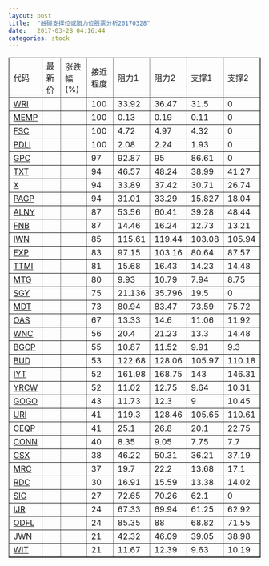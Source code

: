 ```yaml
---
layout: post
title:  "触碰支撑位或阻力位股票分析20170328"
date:   2017-03-28 04:16:44
categories: stock
---
```

<script type="text/javascript">
var stockList = []
stockList.push('gb_wri');
stockList.push('gb_memp');
stockList.push('gb_fsc');
stockList.push('gb_pdli');
stockList.push('gb_gpc');
stockList.push('gb_txt');
stockList.push('gb_x');
stockList.push('gb_pagp');
stockList.push('gb_alny');
stockList.push('gb_fnb');
stockList.push('gb_iwn');
stockList.push('gb_exp');
stockList.push('gb_ttmi');
stockList.push('gb_mtg');
stockList.push('gb_sgy');
stockList.push('gb_mdt');
stockList.push('gb_oas');
stockList.push('gb_wnc');
stockList.push('gb_bgcp');
stockList.push('gb_bud');
stockList.push('gb_iyt');
stockList.push('gb_yrcw');
stockList.push('gb_gogo');
stockList.push('gb_uri');
stockList.push('gb_ceqp');
stockList.push('gb_conn');
stockList.push('gb_csx');
stockList.push('gb_mrc');
stockList.push('gb_rdc');
stockList.push('gb_sig');
stockList.push('gb_ijr');
stockList.push('gb_odfl');
stockList.push('gb_jwn');
stockList.push('gb_wit');
</script>
<table border="1">
 <tr>
 <td>代码</td>
 <td>最新价</td>
 <td>涨跌幅(%)</td>
 <td>接近程度</td>
 <td>阻力1</td>
 <td>阻力2</td>
 <td>支撑1</td>
 <td>支撑2</td>
</tr>
  <tr id="wri" class="red">
  <td><a href="http://stock.finance.sina.com.cn/usstock/quotes/WRI.html" target="_blank">WRI</a></td><td></td><td></td><td>100</td><td>33.92</td><td>36.47</td><td>31.5</td><td>0</td></tr>
  <tr id="memp" class="red">
  <td><a href="http://stock.finance.sina.com.cn/usstock/quotes/MEMP.html" target="_blank">MEMP</a></td><td></td><td></td><td>100</td><td>0.13</td><td>0.19</td><td>0.11</td><td>0</td></tr>
  <tr id="fsc" class="red">
  <td><a href="http://stock.finance.sina.com.cn/usstock/quotes/FSC.html" target="_blank">FSC</a></td><td></td><td></td><td>100</td><td>4.72</td><td>4.97</td><td>4.32</td><td>0</td></tr>
  <tr id="pdli" class="red">
  <td><a href="http://stock.finance.sina.com.cn/usstock/quotes/PDLI.html" target="_blank">PDLI</a></td><td></td><td></td><td>100</td><td>2.08</td><td>2.24</td><td>1.93</td><td>0</td></tr>
  <tr id="gpc" class="red">
  <td><a href="http://stock.finance.sina.com.cn/usstock/quotes/GPC.html" target="_blank">GPC</a></td><td></td><td></td><td>97</td><td>92.87</td><td>95</td><td>86.61</td><td>0</td></tr>
  <tr id="txt" class="red">
  <td><a href="http://stock.finance.sina.com.cn/usstock/quotes/TXT.html" target="_blank">TXT</a></td><td></td><td></td><td>94</td><td>46.57</td><td>48.24</td><td>38.99</td><td>41.27</td></tr>
  <tr id="x" class="green">
  <td><a href="http://stock.finance.sina.com.cn/usstock/quotes/X.html" target="_blank">X</a></td><td></td><td></td><td>94</td><td>33.89</td><td>37.42</td><td>30.71</td><td>26.74</td></tr>
  <tr id="pagp" class="red">
  <td><a href="http://stock.finance.sina.com.cn/usstock/quotes/PAGP.html" target="_blank">PAGP</a></td><td></td><td></td><td>94</td><td>31.01</td><td>33.29</td><td>15.827</td><td>18.04</td></tr>
  <tr id="alny" class="red">
  <td><a href="http://stock.finance.sina.com.cn/usstock/quotes/ALNY.html" target="_blank">ALNY</a></td><td></td><td></td><td>87</td><td>53.56</td><td>60.41</td><td>39.28</td><td>48.44</td></tr>
  <tr id="fnb" class="red">
  <td><a href="http://stock.finance.sina.com.cn/usstock/quotes/FNB.html" target="_blank">FNB</a></td><td></td><td></td><td>87</td><td>14.46</td><td>16.24</td><td>12.73</td><td>13.21</td></tr>
  <tr id="iwn" class="red">
  <td><a href="http://stock.finance.sina.com.cn/usstock/quotes/IWN.html" target="_blank">IWN</a></td><td></td><td></td><td>85</td><td>115.61</td><td>119.44</td><td>103.08</td><td>105.94</td></tr>
  <tr id="exp" class="red">
  <td><a href="http://stock.finance.sina.com.cn/usstock/quotes/EXP.html" target="_blank">EXP</a></td><td></td><td></td><td>83</td><td>97.15</td><td>103.16</td><td>80.64</td><td>87.57</td></tr>
  <tr id="ttmi" class="red">
  <td><a href="http://stock.finance.sina.com.cn/usstock/quotes/TTMI.html" target="_blank">TTMI</a></td><td></td><td></td><td>81</td><td>15.68</td><td>16.43</td><td>14.23</td><td>14.48</td></tr>
  <tr id="mtg" class="red">
  <td><a href="http://stock.finance.sina.com.cn/usstock/quotes/MTG.html" target="_blank">MTG</a></td><td></td><td></td><td>80</td><td>9.93</td><td>10.79</td><td>7.94</td><td>8.75</td></tr>
  <tr id="sgy" class="green">
  <td><a href="http://stock.finance.sina.com.cn/usstock/quotes/SGY.html" target="_blank">SGY</a></td><td></td><td></td><td>75</td><td>21.136</td><td>35.796</td><td>19.5</td><td>0</td></tr>
  <tr id="mdt" class="green">
  <td><a href="http://stock.finance.sina.com.cn/usstock/quotes/MDT.html" target="_blank">MDT</a></td><td></td><td></td><td>73</td><td>80.94</td><td>83.47</td><td>73.59</td><td>75.72</td></tr>
  <tr id="oas" class="green">
  <td><a href="http://stock.finance.sina.com.cn/usstock/quotes/OAS.html" target="_blank">OAS</a></td><td></td><td></td><td>67</td><td>13.33</td><td>14.6</td><td>11.06</td><td>11.92</td></tr>
  <tr id="wnc" class="red">
  <td><a href="http://stock.finance.sina.com.cn/usstock/quotes/WNC.html" target="_blank">WNC</a></td><td></td><td></td><td>56</td><td>20.4</td><td>21.23</td><td>13.3</td><td>14.48</td></tr>
  <tr id="bgcp" class="green">
  <td><a href="http://stock.finance.sina.com.cn/usstock/quotes/BGCP.html" target="_blank">BGCP</a></td><td></td><td></td><td>55</td><td>10.87</td><td>11.52</td><td>9.91</td><td>9.3</td></tr>
  <tr id="bud" class="green">
  <td><a href="http://stock.finance.sina.com.cn/usstock/quotes/BUD.html" target="_blank">BUD</a></td><td></td><td></td><td>53</td><td>122.68</td><td>128.06</td><td>105.97</td><td>110.18</td></tr>
  <tr id="iyt" class="red">
  <td><a href="http://stock.finance.sina.com.cn/usstock/quotes/IYT.html" target="_blank">IYT</a></td><td></td><td></td><td>52</td><td>161.98</td><td>168.75</td><td>143</td><td>146.31</td></tr>
  <tr id="yrcw" class="green">
  <td><a href="http://stock.finance.sina.com.cn/usstock/quotes/YRCW.html" target="_blank">YRCW</a></td><td></td><td></td><td>52</td><td>11.02</td><td>12.75</td><td>9.64</td><td>10.31</td></tr>
  <tr id="gogo" class="green">
  <td><a href="http://stock.finance.sina.com.cn/usstock/quotes/GOGO.html" target="_blank">GOGO</a></td><td></td><td></td><td>43</td><td>11.73</td><td>12.3</td><td>9</td><td>10.45</td></tr>
  <tr id="uri" class="green">
  <td><a href="http://stock.finance.sina.com.cn/usstock/quotes/URI.html" target="_blank">URI</a></td><td></td><td></td><td>41</td><td>119.3</td><td>128.46</td><td>105.65</td><td>110.61</td></tr>
  <tr id="ceqp" class="red">
  <td><a href="http://stock.finance.sina.com.cn/usstock/quotes/CEQP.html" target="_blank">CEQP</a></td><td></td><td></td><td>41</td><td>25.1</td><td>26.8</td><td>20.1</td><td>22.75</td></tr>
  <tr id="conn" class="red">
  <td><a href="http://stock.finance.sina.com.cn/usstock/quotes/CONN.html" target="_blank">CONN</a></td><td></td><td></td><td>40</td><td>8.35</td><td>9.05</td><td>7.75</td><td>7.7</td></tr>
  <tr id="csx" class="red">
  <td><a href="http://stock.finance.sina.com.cn/usstock/quotes/CSX.html" target="_blank">CSX</a></td><td></td><td></td><td>38</td><td>46.22</td><td>50.31</td><td>36.21</td><td>37.19</td></tr>
  <tr id="mrc" class="green">
  <td><a href="http://stock.finance.sina.com.cn/usstock/quotes/MRC.html" target="_blank">MRC</a></td><td></td><td></td><td>37</td><td>19.7</td><td>22.2</td><td>13.68</td><td>17.1</td></tr>
  <tr id="rdc" class="green">
  <td><a href="http://stock.finance.sina.com.cn/usstock/quotes/RDC.html" target="_blank">RDC</a></td><td></td><td></td><td>30</td><td>16.91</td><td>15.59</td><td>13.38</td><td>14.02</td></tr>
  <tr id="sig" class="red">
  <td><a href="http://stock.finance.sina.com.cn/usstock/quotes/SIG.html" target="_blank">SIG</a></td><td></td><td></td><td>27</td><td>72.65</td><td>70.26</td><td>62.1</td><td>0</td></tr>
  <tr id="ijr" class="green">
  <td><a href="http://stock.finance.sina.com.cn/usstock/quotes/IJR.html" target="_blank">IJR</a></td><td></td><td></td><td>24</td><td>67.33</td><td>69.94</td><td>61.25</td><td>62.92</td></tr>
  <tr id="odfl" class="red">
  <td><a href="http://stock.finance.sina.com.cn/usstock/quotes/ODFL.html" target="_blank">ODFL</a></td><td></td><td></td><td>24</td><td>85.35</td><td>88</td><td>68.82</td><td>71.55</td></tr>
  <tr id="jwn" class="green">
  <td><a href="http://stock.finance.sina.com.cn/usstock/quotes/JWN.html" target="_blank">JWN</a></td><td></td><td></td><td>21</td><td>42.32</td><td>46.09</td><td>39.05</td><td>38.98</td></tr>
  <tr id="wit" class="green">
  <td><a href="http://stock.finance.sina.com.cn/usstock/quotes/WIT.html" target="_blank">WIT</a></td><td></td><td></td><td>21</td><td>11.67</td><td>12.39</td><td>9.63</td><td>10.19</td></tr>
</table>
